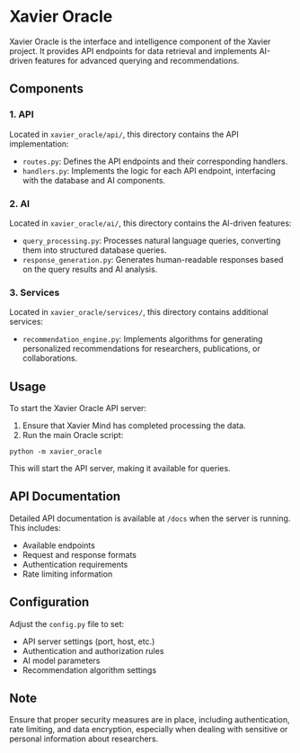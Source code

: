# Xavier Oracle

Xavier Oracle is the interface and intelligence component of the Xavier project. It provides API endpoints for data retrieval and implements AI-driven features for advanced querying and recommendations.

## Components

### 1. API

Located in `xavier_oracle/api/`, this directory contains the API implementation:

- `routes.py`: Defines the API endpoints and their corresponding handlers.
- `handlers.py`: Implements the logic for each API endpoint, interfacing with the database and AI components.

### 2. AI

Located in `xavier_oracle/ai/`, this directory contains the AI-driven features:

- `query_processing.py`: Processes natural language queries, converting them into structured database queries.
- `response_generation.py`: Generates human-readable responses based on the query results and AI analysis.

### 3. Services

Located in `xavier_oracle/services/`, this directory contains additional services:

- `recommendation_engine.py`: Implements algorithms for generating personalized recommendations for researchers, publications, or collaborations.

## Usage

To start the Xavier Oracle API server:

1. Ensure that Xavier Mind has completed processing the data.
2. Run the main Oracle script:

```
python -m xavier_oracle
```

This will start the API server, making it available for queries.

## API Documentation

Detailed API documentation is available at `/docs` when the server is running. This includes:

- Available endpoints
- Request and response formats
- Authentication requirements
- Rate limiting information

## Configuration

Adjust the `config.py` file to set:

- API server settings (port, host, etc.)
- Authentication and authorization rules
- AI model parameters
- Recommendation algorithm settings

## Note

Ensure that proper security measures are in place, including authentication, rate limiting, and data encryption, especially when dealing with sensitive or personal information about researchers.